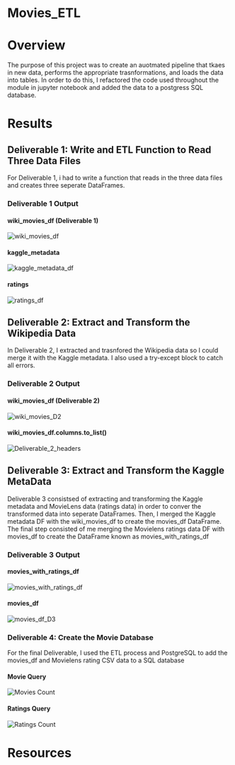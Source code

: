 # Movies_ETL

# Overview
The purpose of this project was to create an auotmated pipeline that tkaes in new data, performs the appropriate trasnformations, and loads the data into tables. In order to do this, I refactored the code used throughout the module in jupyter notebook and added the data to a postgress SQL database.

# Results
## Deliverable 1: Write and ETL Function to Read Three Data Files
For Deliverable 1, i had to write a function that reads in the three data files and creates three seperate DataFrames.

### Deliverable 1 Output
#### wiki_movies_df (Deliverable 1)
![wiki_movies_df](./Resources/wiki_movies_df.png)

#### kaggle_metadata
![kaggle_metadata_df](./Resources/kaggle_metadata_df.png)

#### ratings
![ratings_df](./Resources/ratingsi_df.png)

## Deliverable 2: Extract and Transform the Wikipedia Data
In Deliverable 2, I extracted and trasnfored the Wikipedia data so I could merge it with the Kaggle metadata. I also used a try-except block to catch all errors.

### Deliverable 2 Output
#### wiki_movies_df (Deliverable 2)
![wiki_movies_D2](./Resources/wiki_movies_D2.png)

#### wiki_movies_df.columns.to_list()
![Deliverable_2_headers](./Resources/Deliverable_2_headers.png)

## Deliverable 3: Extract and Transform the Kaggle MetaData
Deliverable 3 consistsed of extracting and transforming the Kaggle metadata and MovieLens data (ratings data) in order to conver the transformed data into seperate DataFrames. Then, I merged the Kaggle metadata DF with the wiki_movies_df to create the movies_df DataFrame. The final step consisted of me merging the Movielens ratings data DF with movies_df to create the DataFrame known as movies_with_ratings_df

### Deliverable 3 Output
#### movies_with_ratings_df
![movies_with_ratings_df](./Resources/movies_with_ratings_df.png)

#### movies_df
![movies_df_D3](./Resources/movies_df_D3.png)

### Deliverable 4: Create the Movie Database
For the final Deliverable, I used the ETL process and PostgreSQL to add the movies_df and Movielens rating CSV data to a SQL database

#### Movie Query
![Movies Count](./Resources/movies_count.png)


#### Ratings Query
![Ratings Count](./Resources/ratings_count.png)

# Resources
